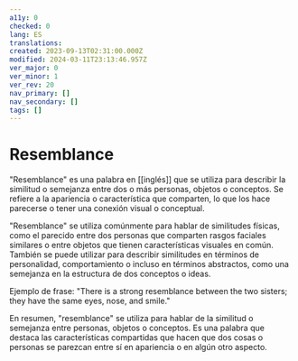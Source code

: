 ```yaml
---
a11y: 0
checked: 0
lang: ES
translations: 
created: 2023-09-13T02:31:00.000Z
modified: 2024-03-11T23:13:46.957Z
ver_major: 0
ver_minor: 1
ver_rev: 20
nav_primary: []
nav_secondary: []
tags: []
---
```

# Resemblance

"Resemblance" es una palabra en [[inglés]] que se utiliza para describir la similitud o semejanza entre dos o más personas, objetos o conceptos. Se refiere a la apariencia o característica que comparten, lo que los hace parecerse o tener una conexión visual o conceptual.

"Resemblance" se utiliza comúnmente para hablar de similitudes físicas, como el parecido entre dos personas que comparten rasgos faciales similares o entre objetos que tienen características visuales en común. También se puede utilizar para describir similitudes en términos de personalidad, comportamiento o incluso en términos abstractos, como una semejanza en la estructura de dos conceptos o ideas.

Ejemplo de frase: "There is a strong resemblance between the two sisters; they have the same eyes, nose, and smile."

En resumen, "resemblance" se utiliza para hablar de la similitud o semejanza entre personas, objetos o conceptos. Es una palabra que destaca las características compartidas que hacen que dos cosas o personas se parezcan entre sí en apariencia o en algún otro aspecto.